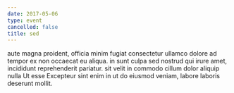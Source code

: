 ```yaml
---
date: 2017-05-06
type: event
cancelled: false
title: sed
---
```

aute magna proident, officia minim fugiat consectetur ullamco dolore ad tempor ex non occaecat eu aliqua. in sunt culpa sed nostrud qui irure amet, incididunt reprehenderit pariatur. sit velit in commodo cillum dolor aliquip nulla Ut esse Excepteur sint enim in ut do eiusmod veniam, labore laboris deserunt mollit.